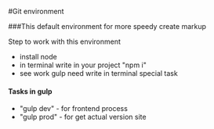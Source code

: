 #Git environment

###This default environment for more speedy create markup

Step to work with this environment
* install node
* in terminal write in your project "npm i"
* see work gulp need write in terminal special task

#### Tasks in gulp
* "gulp dev" - for frontend process
* "gulp prod" - for get actual version site